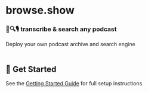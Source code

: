 # browse.show

### 📝🔍🎙️ transcribe & search any podcast

Deploy your own podcast archive and search engine
<br/>
<br/>
## 🚀 Get Started

See the [Getting Started Guide](docs/GETTING_STARTED.md) for full setup instructions
